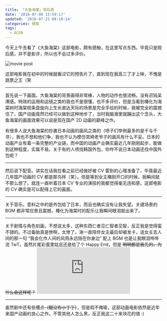 ```yaml
---
title: 「大鱼海棠」观后感
date: '2016-07-08 13:59:17'
updated: '2016-07-21 08:10:14'
categories: 随笔
tags:
  - ACGN
---
```


今天上午去看了《大鱼海棠》这部电影，颇有感触，在这里写点东西。毕竟只是观后感，并不是影评，所以也不会过多评价。

![movie post](https://ooo.0o0.ooo/2016/07/20/5790145051c40.jpg)

这部电影我在初中的时候就看过它的预告片了，直到现在我高三了才上映，不愧是跳票之王（笑

<!--more-->
----------------

首先说一下画面。大鱼海棠的背景画得非常棒，人物的动作也很流畅，没有迟钝呆滞感。特效的运用和运镜之类的我也不是很懂，也不多评价，但是当看到椿化为海棠树时海棠枝条盘旋向上生长直达天际的场景是完全手绘的时候，我被完全的震撼住了，国产动画竟然已经可以做到这种地步了，当时我脑海里就蹦出这个念头，大鱼海棠的画面效果可以说是现在国产 2D 动画的巅峰之作。

有很多人说大鱼海棠的抄袭日本动画的画风之类的（喷子们举例最多的是千与千寻），我也不想和他们争，我也不认为模仿宫崎老爷子的画风有什么不妥。日本的动画产业有着一条完整的产业链，而中国的动画产业确实最近几年刚刚起步，能做到这种程度，实属不易。关于有的人喷找韩国外包，你咋不说日本动画还找中国外包呢？

----------------

然后说下配音。讲实在话我在看之前已经做好被 CV 雷到的心理准备了，毕竟最近几年国产动画的 CV 都是那鸟样（笑）。但是等到女主椿刚开口的时候，我瞬间就不那么想了。就连一直听着日本 CV 专业的演技的我都觉得毫无违和感，这部电影的 CV 确实是可以配得上它的画面。

----------------

关于音乐。意料之中的是外包给了日本，而且也确实没有让我失望。关键场景的 BGM 都非常应景且震撼，椿化为海棠时的配乐让我瞬间眼泪就出来了。

----------------

关于剧情与角色刻画，不想说太多，这种东西仁者见仁智者见智，反正我是觉得蛮不错的。不过备胎真是惨啊，太惨了。湫一直陪伴女主最后却被发卡，送女主去人间的那一句 “我会化作人间的风雨永远陪在你身边” 配上 BGM 也是让我眼泪哗哗流 TwT。虽然片尾彩蛋里姑且还是给了个 Happy End，但是 ~~明明都是我先的，为什么会这样呢？~~ ![emotion doge](https://img.prin.studio/legacy/image.php?di=56FY)

----------------

虽然剧中还有些槽点~~（鲲没有小丁丁）~~，但是瑕不掩瑜，这部动画电影依然是近年来国产动画的良心之作。不管其他人怎么黑，反正我这二十来块花的值 :)
